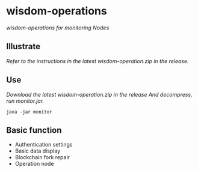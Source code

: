 # wisdom-operations 

*wisdom-operations for monitoring Nodes*

## Illustrate
*Refer to the instructions in the latest wisdom-operation.zip in the release.*

## Use
*Download the latest wisdom-operation.zip in the release And decompress, run monitor.jar.*

```
java -jar monitor
```
## Basic function

* Authentication settings
* Basic data display
* Blockchain fork repair
* Operation node


